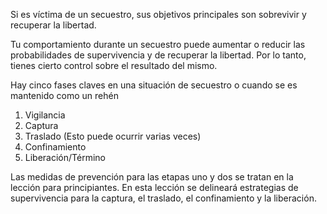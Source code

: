 [Title]: # (Las etapas del secuestro)
[Order]: # (0)

Si es víctima de un secuestro, sus objetivos principales son sobrevivir y recuperar la libertad.

Tu comportamiento durante un secuestro puede aumentar o reducir las probabilidades de supervivencia y de recuperar la libertad. Por lo tanto, tienes cierto control sobre el resultado del mismo.

Hay cinco fases claves en una situación de secuestro o cuando se es mantenido como un rehén

1.  Vigilancia
2.  Captura
3.  Traslado (Esto puede ocurrir varias veces)
4.  Confinamiento
5.  Liberación/Término

Las medidas de prevención para las etapas uno y dos se tratan en la lección para principiantes. En esta lección se delineará estrategias de supervivencia para la captura, el traslado, el confinamiento y la liberación.